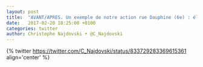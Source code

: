 ```yaml
---
layout: post
title:  "AVANT/APRES. Un exemple de notre action rue Dauphine (6e) : élargissement des trottoirs et création d'un double sens cyclable !"
date:   2017-02-20 18:25:00 +0100
categories: twitter
author: Christophe Najdovski • @C_Najdovski
---
```

{% twitter https://twitter.com/C_Najdovski/status/833729283369615361 align='center' %}
